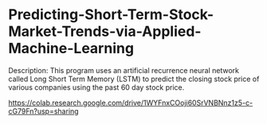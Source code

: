 # Predicting-Short-Term-Stock-Market-Trends-via-Applied-Machine-Learning

Description: This program uses an artificial recurrence neural network called Long Short Term Memory (LSTM) to predict the closing stock price of various companies using the past 60 day stock price.

https://colab.research.google.com/drive/1WYFnxCOoji60SrVNBNnz1z5-c-cG79Fn?usp=sharing
